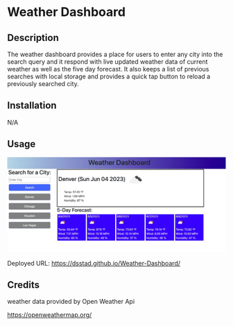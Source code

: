 # Weather Dashboard

## Description

The weather dashboard provides a place for users to enter any city into the search query and it respond with live updated weather data of current weather as well as the five day forecast. It also keeps a list of previous searches with local storage and provides a quick tap button to reload a previously searched city. 

## Installation 

N/A

## Usage

![alt screenshot of weather dashboard with denver weather loaded](./assets/images/dashboard_screenshot.jpg)

Deployed URL:
https://dsstad.github.io/Weather-Dashboard/

## Credits

weather data provided by Open Weather Api

https://openweathermap.org/



